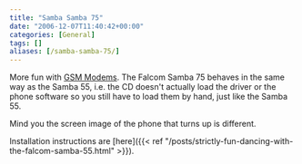 ```yaml
---
title: "Samba Samba 75"
date: "2006-12-07T11:40:42+00:00"
categories: [General]
tags: []
aliases: [/samba-samba-75/]
---
```


More fun with [GSM Modems](https://www.openxtra.co.uk/accessories/sms-modems.html). The Falcom Samba 75 behaves in the same way as the Samba 55, i.e. the CD doesn't actually load the driver or the phone software so you still have to load them by hand, just like the Samba 55.

Mind you the screen image of the phone that turns up is different.

Installation instructions are [here]({{< ref "/posts/strictly-fun-dancing-with-the-falcom-samba-55.html" >}}).
